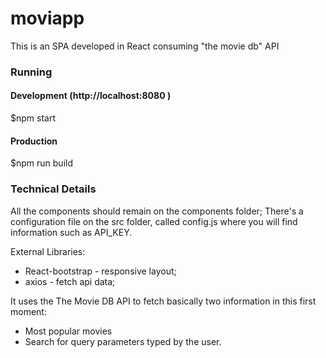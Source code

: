 # moviapp
This is an SPA developed in React consuming "the movie db" API


### Running ###

#### Development (http://localhost:8080 )
$npm start

#### Production
$npm run build

### Technical Details ###
All the components should remain on the components folder;
There's a configuration file on the src folder, called config.js where you will find information such as API_KEY.

External Libraries:
* React-bootstrap - responsive layout;
* axios - fetch api data;


It uses the The Movie DB API to fetch basically two information in this first moment:
* Most popular movies
* Search for query parameters typed by the user.



